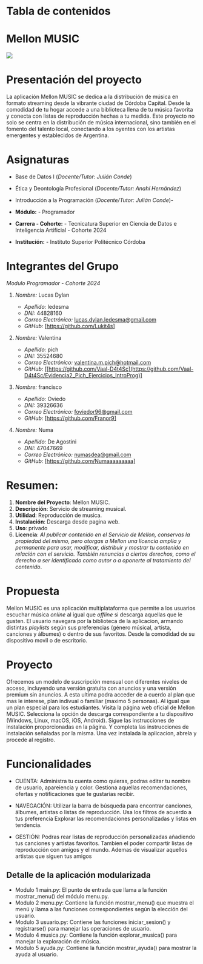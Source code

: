# Tabla de contenidos

# Mellon MUSIC
![](https://cdn.discordapp.com/attachments/1237148612778004573/1243357062013128814/OIG2.jpg?ex=6661a8c0&is=66605740&hm=588cee838162335bb6d7d2083251388b03ba701ee48986e1ae506b4d1840c8a2&) 

# Presentación del proyecto
La aplicación Mellon MUSIC se dedica a la distribución de música en formato streaming desde la vibrante ciudad de Córdoba Capital. Desde la comodidad de tu hogar accede a una biblioteca llena de tu música favorita y conecta con listas de reproducción hechas a tu medida. 
Este proyecto no solo se centra en la distribución de música internacional, sino también en el fomento del talento local, conectando a los oyentes con los artistas emergentes y establecidos de Argentina.

# Asignaturas
 - Base de Datos I (_Docente/Tutor: Julián Conde_)
    
- Ética y Deontología Profesional (_Docente/Tutor: Anahí Hernández_)
    
- Introducción a la Programación (_Docente/Tutor: Julián Conde_)-
- **Módulo:** - Programador
- **Carrera - Cohorte:** - Tecnicatura Superior en Ciencia de Datos e Inteligencia Artificial - Cohorte 2024
- **Institución:** - Instituto Superior Politécnico Córdoba

# Integrantes del Grupo

*Modulo Programador - Cohorte 2024*

1. *Nombre:* Lucas Dylan
   - *Apellido:* ledesma
   - *DNI:* 44828160
   - *Correo Electrónico:* lucas.dylan.ledesma@gmail.com
   - *GitHub:* [https://github.com/Lukit4s]

2. *Nombre:* Valentina
   - *Apellido:* pich
   - *DNI:* 35524680
   - *Correo Electrónico:* valentina.m.pich@hotmail.com
   - *GitHub:* [[https://github.com/Vaal-D4t4Sc](https://github.com/Vaal-D4t4Sc/Evidencia2_Pich_Ejercicios_IntroProg)]

3. *Nombre:* francisco
   - *Apellido:* Oviedo
   - *DNI:* 39326636
   - *Correo Electrónico:* foviedor96@gmail.com
   - *GitHub:* [https://github.com/Franor9]
4. *Nombre:* Numa
   - *Apellido:* De Agostini
   - *DNI:* 47047669
   - *Correo Electrónico:* numasdea@gmail.com
   - *GitHub:* [https://github.com/Numaaaaaaaaa]

# Resumen:

1. **Nombre del Proyecto**: Mellon MUSIC.
2. **Descripción**: Servicio de streaming musical.
3. **Utilidad**: Reproducción de musica.
4. **Instalación**: Descarga desde pagina web.
5. **Uso**: privado
6. **Licencia**: *Al publicar contenido en el Servicio de Mellon, conservas la propiedad del mismo, pero otorgas a Mellon una licencia amplia y permanente para usar, modificar, distribuir y mostrar tu contenido en relación con el servicio. También renuncias a ciertos derechos, como el derecho a ser identificado como autor o a oponerte al tratamiento del contenido*.

# Propuesta

Mellon MUSIC es una aplicación multiplataforma que permite a los usuarios escuchar música *online* al igual que *offline* si descarga aquellas que le gusten. El usuario navegara por la biblioteca de la aplicacion, armando distintas *playlists* según sus preferencias (género músical, artista, canciones y álbumes) o dentro de sus favoritos. Desde la comodidad de su dispositivo movil o de escritorio. 


# Proyecto

Ofrecemos un modelo de suscripción mensual con diferentes niveles de acceso, incluyendo una versión gratuita con anuncios y una versión premium sin anuncios. A esta ultima podra acceder de a cuerdo al plan que mas le interese, plan indivual o familiar (maximo 5 personas). Al igual que un plan especial para los estudiantes.
Visita la página web oficial de Mellon MUSIC. Selecciona la opción de descarga correspondiente a tu dispositivo (Windows, Linux, macOS, iOS, Android). Sigue las instrucciones de instalación proporcionadas en la página.
Y completa las instrucciones de instalación señaladas por la misma. Una vez instalada la aplicacion, abrela y procede al registro.


# Funcionalidades
- CUENTA: 
	Administra tu cuenta como quieras, podras editar tu nombre de usuario, apareiencia y color.
	Gestiona aquellas recomendaciones, ofertas y notificaciones que te gustarias recibir.
	 

- NAVEGACIÓN: 
	Utilizar la barra de búsqueda para encontrar canciones, álbumes, artistas o listas de reproducción.
	Usa los filtros de acuerdo a tus preferencia 
	Explorar las recomendaciones personalizadas y listas en tendencia. 

- GESTIÓN: 
	Podras rear listas de reproducción personalizadas añadiendo tus canciones y artistas favoritos.
	Tambien el poder compartir listas de reproducción con amigos y el mundo.
  	Ademas de visualizar aquellos artistas que siguen tus amigos

## Detalle de la aplicación modularizada
   - Modulo 1 main.py: El punto de entrada que llama a la función mostrar_menu() del módulo menu.py.
   - Modulo 2 menu.py: Contiene la función mostrar_menu() que muestra el menú y llama a las funciones correspondientes según la elección del usuario.
   - Modulo 3 usuario.py: Contiene las funciones iniciar_sesion() y registrarse() para manejar las operaciones de usuario.
   - Modulo 4 musica.py: Contiene la función explorar_musica() para manejar la exploración de música.
   - Modulo 5 ayuda.py: Contiene la función mostrar_ayuda() para mostrar la ayuda al usuario.



